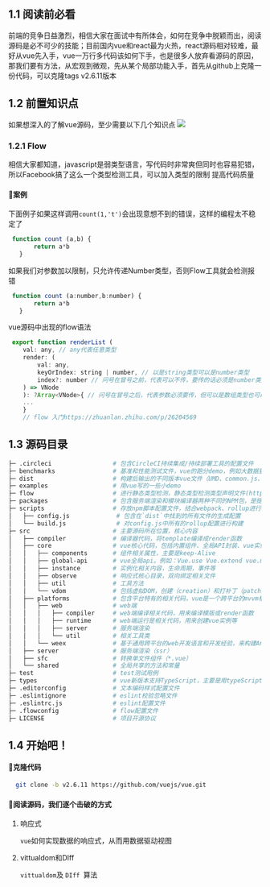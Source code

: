 ## 1.1 阅读前必看
   前端的竞争日益激烈，相信大家在面试中有所体会，如何在竞争中脱颖而出，阅读源码是必不可少的技能；目前国内vue和react最为火热，react源码相对较难，最好从vue先入手，vue一万行多代码该如何下手，也是很多人放弃看源码的原因，那我们要有方法，从宏观到微观，先从某个局部功能入手，首先从github上克隆一份代码，可以克隆tags v2.6.11版本
## 1.2 前置知识点
   如果想深入的了解vue源码，至少需要以下几个知识点
![](~@/vue2.0/vuepre.png)
### 1.2.1 Flow

   相信大家都知道，javascript是弱类型语言，写代码时非常爽但同时也容易犯错，所以Facebook搞了这么一个类型检测工具，可以加入类型的限制
   提高代码质量

####  🚀案例

下面例子如果这样调用`count(1,'t')`会出现意想不到的错误，这样的编程太不稳定了
``` javascript
 function count (a,b) {
       return a*b
   }
```
如果我们对参数加以限制，只允许传递Number类型，否则Flow工具就会检测报错
``` javascript
 function count (a:number,b:number) {
       return a*b
   }
```
vue源码中出现的flow语法
``` javascript
 export function renderList (
    val: any, // any代表任意类型
    render: (
        val: any,
        keyOrIndex: string | number, // 以是string类型可以是number类型
        index?: number // 问号在冒号之前，代表可以不传，要传的话必须是number类型
    ) => VNode
    ): ?Array<VNode>{ // 问号在冒号之后，代表参数必须要传，但可以是数组类型也可以是null和undefined，<>里的代表数组里的类型
    ...
    }
    // flow 入门https://zhuanlan.zhihu.com/p/26204569
```
## 1.3 源码目录
```bash
├─ .circleci                 # 包含CircleCI持续集成/持续部署工具的配置文件
├─ benchmarks                # 基准和性能测试文件，vue的跑分demo，例如大数据量的table或者渲染大量的SVG
├─ dist                      # 构建后输出的不同版本vue文件（UMD、common.js、生产和开发包）
├─ examples                  # 用vue写的一些小demo
├─ flow                      # 进行静态类型检测，静态类型检测类型声明文件(https://flow.org/)
├─ packages                  # 包含服务端渲染和模块编译器两种不同的NPM包，是提供不同使用场景使用的
├─ scripts                   # 存放npm脚本配置文件，结合webpack、rollup进行编译、测试、构建等操作
│   ├── config.js             # 包含在`dist`中找到的所有文件的生成配置 
│   └── build.js              # 对config.js中所有的rollup配置进行构建
├─ src                       # 主要源码所在位置，核心内容
│   ├── compiler             # 编译器代码，将template编译成render函数
│   ├── core                 # vue核心代码，包括内置组件、全局API封装、vue实例化、观察者、虚拟DOM、工具函数等
│   │   ├── components       # 组件相关属性，主要是keep-Alive
│   │   ├── global-api       # vue全局api。例如：Vue.use Vue.extend vue.mixin
│   │   ├── instance         # 实例化相关内容，生命周期，事件等
│   │   ├── observe          # 响应式核心目录，双向绑定相关文件
│   │   ├── util             # 工具方法
│   │   └── vdom             # 包括虚拟DOM，创建（creation）和打补丁（patching）的代码
│   ├── platforms            # 包含平台特有的相关代码，vue是一个跨平台的mvvm框架（web、weex）
│   │   ├── web              # web端
│   │   │   ├── compiler     # web端编译相关代码，用来编译模版或render函数
│   │   │   ├── runtime      # web端运行是相关代码，用来创建vue实例等
│   │   │   ├── server       # 服务端渲染
│   │   │   └── util         # 相关工具类
│   │   └── weex             # 基于通用跨平台的web开发语言和开发经验，来构建Android、ios和web应用
│   ├── server               # 服务端渲染（ssr）
│   ├── sfc                  # 转换单文件组件（*.vue）
│   └── shared               # 全局共享的方法和常量
├─ test                      # test测试用例
├─ types                     # vue新版本支持TypeScript，主要是用typeScript声明文件
├─ .editorconfig             # 文本编码样式配置文件      
├─ .eslintignore             # eslint校验忽略文件
├─ .eslintrc.js              # eslint配置文件
├─ .flowconfig               # flow配置文件
├─ LICENSE                   # 项目开源协议
```
## 1.4 开始吧！
####  🚀克隆代码
```bash
  git clone -b v2.6.11 https://github.com/vuejs/vue.git
```
####  🚀阅读源码，我们逐个击破的方式 
1. 响应式

    `vue`如何实现数据的响应式，从而用数据驱动视图

2. vittualdom和DIff

    `vittualdom`及 `DIff `算法